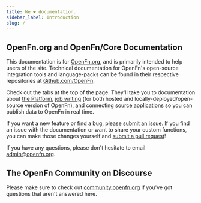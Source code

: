 ```yaml
---
title: We ❤️ documentation.
sidebar_label: Introduction
slug: /
---
```


## OpenFn.org and OpenFn/Core Documentation

This documentation is for [OpenFn.org](https://www.openfn.org), and is primarily
intended to help users of the site. Technical documentation for OpenFn's
open-source integration tools and language-packs can be found in their
respective repositories at [Github.com/OpenFn](https://github.com/openfn).

Check out the tabs at the top of the page. They'll take you to documentation
about [the Platform](documentation.md), [job writing](jobs/core.md) (for both hosted
and locally-deployed/open-source version of OpenFn), and connecting
[source applications](source-apps.md) so you can publish data to OpenFn in real
time.

If you want a new feature or find a bug, please
[submit an issue](https://github.com/openfn/docs/issues). If you find an issue
with the documentation or want to share your custom functions, you can make
those changes yourself and
[submit a pull request](https://github.com/OpenFn/docs/compare)!

If you have any questions, please don't hesitate to email
[admin@openfn.org](mailto:admin@openfn.org).

## The OpenFn Community on Discourse

Please make sure to check out
[community.openfn.org](https://community.openfn.org) if you've got questions
that aren't answered here.
